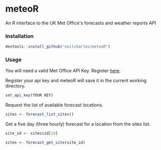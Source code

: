 # meteoR
An R interface to the UK Met Office's forecasts and weather reports API

### Installation

```r
devtools::install_github("neilcharles/meteoR")
```

### Usage

You will need a valid Met Office API Key. Register [here](https://register.metoffice.gov.uk/WaveRegistrationClient/public/register.do?service=datapoint).

Register your api key and meteoR will save it in the current working directory.

```r
set_api_key(YOUR KEY)
```

Request the list of available forecast locations.

```r
sites <- forecast_list_sites()
```

Get a five day (three hourly) forecast for a location from the sites list.

```r
site_id <- sites$id[10]

sites <- forecast_get_site(site_id)
```

